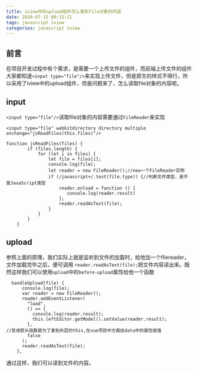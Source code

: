 ```yaml
---
title: iview中的upload组件怎么拿到file对象的内容
date: 2020-07-15 00:15:21
tags: javascript iview
categories: javascript iview
---
```

## 前言
在项目开发过程中有个需求，是需要一个上传文件的组件，而前端上传文件的组件大家都知道`<input type="file"/>`来实现上传文件，但是原生的样式不得行，所以采用了iview中的upload组件，但是问题来了，怎么读取file对象的内容呢。

## input
`<input type="file"/>`读取file对象的内容需要通过`FileReader`来实现
```
<input type="file" webkitdirectory directory multiple onchange="jsReadFiles(this.files)"/>

function jsReadFiles(files) {
        if (files.length) {
            for (let i in files) {
                let file = files[i];
                console.log(file);
                let reader = new FileReader();//new一个FileReader实例
                if (/javascript+/.test(file.type)) {//判断文件类型，是不是JavaScript类型
                    reader.onload = function () {
                       console.log(reader.result)
                    };
                    reader.readAsText(file);
                }
            }
        }
    }
```

## upload
参照上面的原理，我们实际上就是监听到文件的加载时，给他加一个filereader，文件加载完毕之后，便可调用 `reader.readAsText(file);`把文件内容读出来。既然这样我们可以使用`upload`中的`before-upload`属性给他一个函数
```
  handleUpload(file) {
      console.log(file);
      var reader = new FileReader();
      reader.addEventListener(
        "load",
        () => {
          console.log(reader.result);
          this.leftEditor.getModel().setValue(reader.result);
        },
//变成箭头函数是为了拿到外层的this,在vue项目中方面给data中的属性赋值
        false
      );
      reader.readAsText(file);
    },
```
通过这样，我们可以读到文件的内容。
